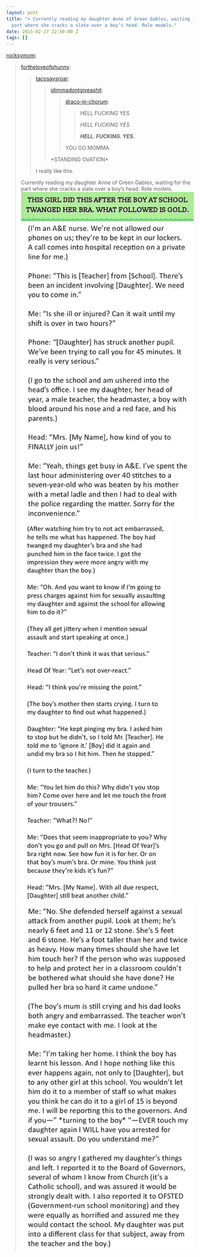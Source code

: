 ```yaml
---
layout: post
title: "> Currently reading my daughter Anne of Green Gables, waiting for the
  part where she cracks a slate over a boy’s head. Role models."
date: 2015-02-27 22:50:00 Z
tags: []
---
```

[rocksymom](http://rocksymom.tumblr.com/post/112229101900/fortheloveofphunny-tacosaysroar):

> [fortheloveofphunny](http://fortheloveofphunny.tumblr.com/post/112221558034):
> 
> > [tacosaysroar](http://tacosaysroar.tumblr.com/post/112220591556/idimmadontgiveashit-draco-in-chorum-hell-fucking):
> > 
> > > [idimmadontgiveashit](http://idimmadontgiveashit.tumblr.com/post/112105125224/draco-in-chorum-hell-fucking-yes-hell-fucking-yes):
> > > 
> > > > [draco-in-chorum](http://draco-in-chorum.tumblr.com/post/112087199351):
> > > > 
> > > > > HELL FUCKING YES
> > > > > 
> > > > > _HELL FUCKING YES_
> > > > > 
> > > > > _**HELL. FUCKING. YES.**_
> > > > 
> > > > YOU GO MOMMA
> > > 
> > > \*STANDING OVATION\*
> > 
> > I really like this.
> 
> Currently reading my daughter Anne of Green Gables, waiting for the part where she cracks a slate over a boy’s head. Role models.
![](/media/2015/02/112258939629_0.jpg)
![](/media/2015/02/112258939629_1.jpg)
![](/media/2015/02/112258939629_2.jpg)
